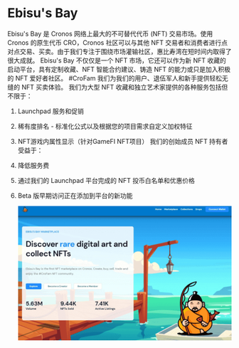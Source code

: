 # Ebisu's Bay

Ebisu's Bay 是 Cronos 网络上最大的不可替代代币 (NFT) 交易市场。使用 Cronos 的原生代币 CRO，Cronos 社区可以与其他 NFT 交易者和消费者进行点对点交易、买卖。由于我们专注于围绕市场灌输社区，惠比寿湾在短时间内取得了很大成就。 Ebisu's Bay 不仅仅是一个 NFT 市场，它还可以作为新 NFT 收藏的启动平台，具有定制收藏、NFT 智能合约建议、铸造 NFT 的能力或只是加入积极的 NFT 爱好者社区。 #CroFam
我们为我们的用户、退伍军人和新手提供轻松无缝的 NFT 买卖体验。
我们为大型 NFT 收藏和独立艺术家提供的各种服务包括但不限于：
1. Launchpad 服务和促销

2. 稀有度排名 - 标准化公式以及根据您的项目需求自定义加权特征

3. NFT游戏内属性显示（针对GameFI NFT项目）
  我们的创始成员 NFT 持有者受益于：

4. 降低服务费

5. 通过我们的 Launchpad 平台完成的 NFT 投币白名单和优惠价格

6. Beta 版早期访问正在添加到平台的新功能

   ![ebisusbay-dapp-marketplaces-cronos-image1-500x315_2b1c0f6b0d27eb32f31b7a20928fdcd6](ebisusbay-dapp-marketplaces-cronos-image1-500x315_2b1c0f6b0d27eb32f31b7a20928fdcd6.png)
